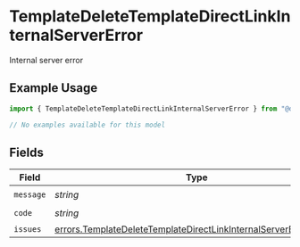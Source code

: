 # TemplateDeleteTemplateDirectLinkInternalServerError

Internal server error

## Example Usage

```typescript
import { TemplateDeleteTemplateDirectLinkInternalServerError } from "@documenso/sdk-typescript/models/errors";

// No examples available for this model
```

## Fields

| Field                                                                                                                                                | Type                                                                                                                                                 | Required                                                                                                                                             | Description                                                                                                                                          |
| ---------------------------------------------------------------------------------------------------------------------------------------------------- | ---------------------------------------------------------------------------------------------------------------------------------------------------- | ---------------------------------------------------------------------------------------------------------------------------------------------------- | ---------------------------------------------------------------------------------------------------------------------------------------------------- |
| `message`                                                                                                                                            | *string*                                                                                                                                             | :heavy_check_mark:                                                                                                                                   | N/A                                                                                                                                                  |
| `code`                                                                                                                                               | *string*                                                                                                                                             | :heavy_check_mark:                                                                                                                                   | N/A                                                                                                                                                  |
| `issues`                                                                                                                                             | [errors.TemplateDeleteTemplateDirectLinkInternalServerErrorIssue](../../models/errors/templatedeletetemplatedirectlinkinternalservererrorissue.md)[] | :heavy_minus_sign:                                                                                                                                   | N/A                                                                                                                                                  |